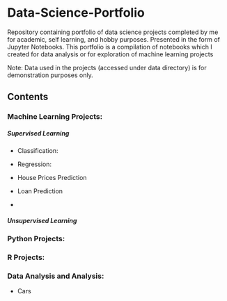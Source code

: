 # Data-Science-Portfolio

Repository containing portfolio of data science projects completed by me for academic, self learning, and hobby purposes. Presented in the form of Jupyter  Notebooks. This portfolio is a compilation of notebooks which I created for data analysis or for exploration of machine learning projects

Note: Data used in the projects (accessed under data directory) is for demonstration purposes only.

## Contents


 ### Machine Learning Projects: 
 
 ##### Supervised Learning
 * Classification:
 
 * Regression:
  * House Prices Prediction
  * Loan Prediction 
  * 
 
  ##### Unsupervised Learning



### Python Projects: 



### R Projects: 



### Data Analysis and Analysis: 
* Cars


